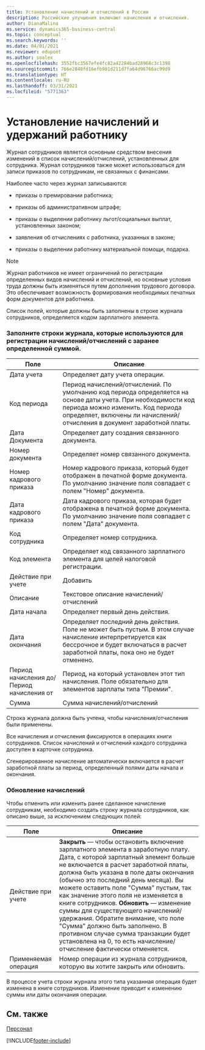 ```yaml
---
title: Установление начислений и отчислений в России
description: Российские улучшения включают начисления и отчисления.
author: DianaMalina
ms.service: dynamics365-business-central
ms.topic: conceptual
ms.search.keywords: ''
ms.date: 04/01/2021
ms.reviewer: edupont
ms.author: soalex
ms.openlocfilehash: 3552fbc3567efe4fc82a42284bad28968c3c1398
ms.sourcegitcommit: 766e2840fd16efb901d211d7fa64d96766ac99d9
ms.translationtype: HT
ms.contentlocale: ru-RU
ms.lasthandoff: 03/31/2021
ms.locfileid: "5771363"
---
```

# <a name="establishing-charges-and-deductions-to-the-employee"></a>Установление начислений и удержаний работнику

Журнал сотрудников является основным средством внесения изменений в список начислений/отчислений, установленных для сотрудника. Журнал сотрудников также может использоваться для записи приказов по сотрудникам, не связанных с финансами.

Наиболее часто через журнал записываются:

- приказы о премировании работника;


- приказы об административном штрафе;

- приказы о выделении работнику льгот/социальных выплат, установленных законом;

- заявления об отчислениях с работника, указанных в законе;

- приказы о выделении работнику материальной помощи, подарка.

> [!NOTE]
> Журнал работников не имеет ограничений по регистрации определенных видов начислений и отчислений, но основные условия труда должны быть изменяться путем дополнения трудового договора. Это обеспечивает возможность формирования необходимых печатных форм документов для работника.

Список полей, которые должны быть заполнены в строке журнала сотрудников, определяется кодом зарплатного элемента.

### <a name="fill-in-the-journal-lines-which-is-used-to-register-chargesdeductions-with-a-predetermined-amount"></a>Заполните строки журнала, которые используются для регистрации начислений/отчислений с заранее определенной суммой.

| Поле                           | Описание                                                  |
| ------------------------------- | ------------------------------------------------------------ |
| Дата учета                    | Определяет дату учета операции.                          |
| Код периода                     | Период начислений/отчислений. По умолчанию код периода определяется на основе даты учета. При необходимости код периода можно изменить. Код периода определяет, включены ли начислений/отчисления в документ заработной платы. |
| Дата Документа                   | Определяет дату создания связанного документа.    |
| Номер документа                    | Определяет номер связанного документа.                |
| Номер кадрового приказа                    | Номер кадрового приказа, который будет отображен в печатной форме документа. По умолчанию значение поля совпадает с полем "Номер" документа. |
| Дата кадрового приказа                   | Дата кадрового приказа, которая будет отображена в печатной форме документа. По умолчанию значение поля совпадает с полем "Дата" документа. |
| Код сотрудника                    | Определяет номер сотрудника.               |
| Код элемента                    | Определяет код связанного зарплатного элемента для целей налоговой регистрации. |
| Действие при учете                     | Добавить                                                          |
| Описание                     | Текстовое описание начислений/отчислений                 |
| Дата начала                   | Определяет первый день действия.             |
| Дата окончания                     | Определяет последний день действия. Поле не может быть пустым. В этом случае начисление интерпретируется как бессрочное и будет включаться в расчет заработной платы, пока оно не будет отменено. |
| Период начисления до/Период начисления от | Период, на который установлен этот тип начисления. Поле обязательно для элементов зарплаты типа "Премии". |
| Сумма                          | Сумма начислений/отчислений                                 |

Строка журнала должна быть учтена, чтобы начисления/отчисления были применены.

Все начисления и отчисления фиксируются в операциях книги сотрудников. Список начислений и отчислений каждого сотрудника доступен в карточке сотрудника.

Сгенерированное начисление автоматически включается в расчет заработной платы за период, определенный полями даты начала и окончания.

### <a name="update-charges"></a>Обновление начислений

Чтобы отменить или изменить ранее сделанное начисление сотрудникам, необходимо создать строку журнала сотрудников, как описано выше, за исключением следующих полей:

| Поле            | Описание                                                  |
| ---------------- | ------------------------------------------------------------ |
| Действие при учете      | **Закрыть** — чтобы остановить включение зарплатного элемента в заработную плату. Дата, с которой зарплатный элемент больше не включается в расчет заработной платы, должна быть указана в поле даты окончания (обычно это последний день месяца). Вы можете оставить поле "Сумма" пустым, так как значение этого поля не изменяется в книге сотрудников.                                                             **Обновить** — изменение суммы для существующего начислений/удержания. Обратите внимание, что поле "Сумма" должно быть заполнено. В противном случае сумма транзакции будет установлена на 0, то есть начисление/отчисление фактически отменяется. |
| Применяемая операция | Номер операции из журнала сотрудников, которую вы хотите закрыть или обновить. |

В процессе учета строки журнала этого типа указанная операция будет изменена в книге сотрудников. Изменение приводит к изменению суммы или даты окончания операции.

## <a name="see-also"></a>См. также

[Персонал](Human-Resources.md)


[!INCLUDE[footer-include](../../includes/footer-banner.md)]
